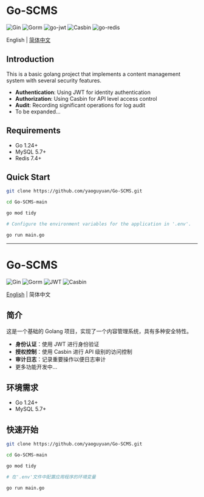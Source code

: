 # Go-SCMS

![Gin](https://img.shields.io/badge/Gin-v1.10.0-blue)
![Gorm](https://img.shields.io/badge/Gorm-v1.25.12-green)
![go-jwt](https://img.shields.io/badge/go-jwt-v5.2.2-red)
![Casbin](https://img.shields.io/badge/Casbin-v2.105.0-purple)
![go-redis](https://img.shields.io/badge/go-redis-v9.8.0-red)

English | [简体中文](#简介)

## Introduction

This is a basic golang project that implements a content management system with several security features.

- **Authentication**: Using JWT for identity authentication
- **Authorization**: Using Casbin for API level access control
- **Audit**: Recording significant operations for log audit
- To be expanded...

## Requirements

- Go 1.24+
- MySQL 5.7+
- Redis 7.4+

## Quick Start

```bash
git clone https://github.com/yaoguyuan/Go-SCMS.git

cd Go-SCMS-main

go mod tidy

# Configure the environment variables for the application in '.env'.

go run main.go
```

---

# Go-SCMS

![Gin](https://img.shields.io/badge/Gin-v1.10.0-blue)
![Gorm](https://img.shields.io/badge/Gorm-v1.25.12-green)
![JWT](https://img.shields.io/badge/JWT-v5.2.2-red)
![Casbin](https://img.shields.io/badge/Casbin-v2.105.0-purple)

[English](#introduction) | 简体中文

## 简介

这是一个基础的 Golang 项目，实现了一个内容管理系统，具有多种安全特性。

- **身份认证**：使用 JWT 进行身份验证
- **授权控制**：使用 Casbin 进行 API 级别的访问控制
- **审计日志**：记录重要操作以便日志审计
- 更多功能开发中...

## 环境需求

- Go 1.24+
- MySQL 5.7+

## 快速开始

```bash
git clone https://github.com/yaoguyuan/Go-SCMS.git

cd Go-SCMS-main

go mod tidy

# 在'.env'文件中配置应用程序的环境变量

go run main.go
```
